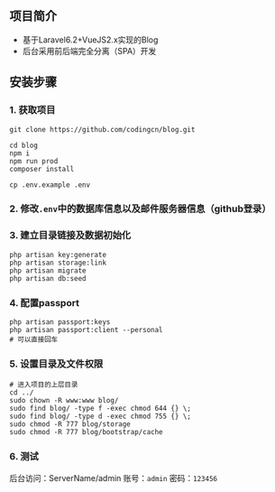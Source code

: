 ## 项目简介
* 基于Laravel6.2+VueJS2.x实现的Blog
* 后台采用前后端完全分离（SPA）开发


## 安装步骤
### 1. 获取项目
```
git clone https://github.com/codingcn/blog.git

cd blog
npm i
npm run prod
composer install

cp .env.example .env
```
### 2. 修改`.env`中的数据库信息以及邮件服务器信息（github登录）

### 3. 建立目录链接及数据初始化
```shell
php artisan key:generate
php artisan storage:link
php artisan migrate
php artisan db:seed
```
### 4. 配置passport
```
php artisan passport:keys
php artisan passport:client --personal
# 可以直接回车
```
### 5. 设置目录及文件权限
```
# 进入项目的上层目录
cd ../
sudo chown -R www:www blog/
sudo find blog/ -type f -exec chmod 644 {} \;
sudo find blog/ -type d -exec chmod 755 {} \;
sudo chmod -R 777 blog/storage
sudo chmod -R 777 blog/bootstrap/cache
```
### 6. 测试
后台访问：ServerName/admin
账号：`admin`
密码：`123456`

